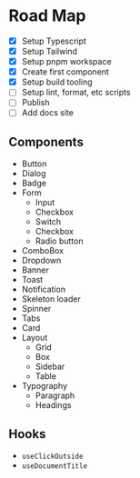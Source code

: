 # Road Map

- [x] Setup Typescript
- [x] Setup Tailwind
- [x] Setup pnpm workspace
- [x] Create first component
- [x] Setup build tooling
- [ ] Setup lint, format, etc scripts
- [ ] Publish
- [ ] Add docs site

## Components

- Button
- Dialog
- Badge
- Form
  - Input
  - Checkbox
  - Switch
  - Checkbox
  - Radio button
- ComboBox
- Dropdown
- Banner
- Toast
- Notification
- Skeleton loader
- Spinner
- Tabs
- Card
- Layout
  - Grid
  - Box
  - Sidebar
  - Table
- Typography
  - Paragraph
  - Headings

## Hooks

- `useClickOutside`
- `useDocumentTitle`

